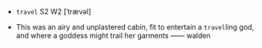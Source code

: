 - `travel` S2 W2 [ˈtrævəl]



-  This was an airy and unplastered cabin, fit to entertain a `travel`ling god, and where a goddess might trail her garments —— walden